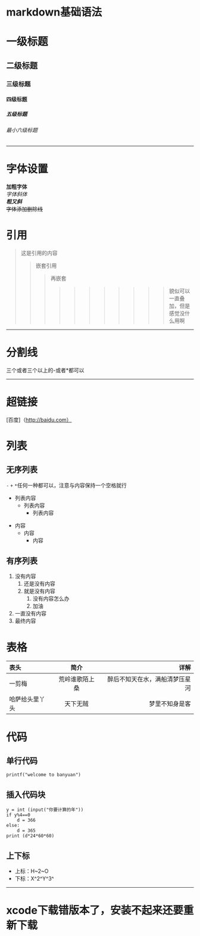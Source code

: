 # markdown基础语法

# 一级标题
## 二级标题
### 三级标题
#### 四级标题
##### 五级标题
###### 最小六级标题
---
# 字体设置

**加粗字体**</br>
*字体斜体*</br>
***粗又斜***</br>
~~字体添加删除线~~

# 引用
> 这是引用的内容
>> 嵌套引用
>>> 再嵌套
>>>>>>>>>>> 貌似可以一直叠加，但是感觉没什么用啊

---


# 分割线

三个或者三个以上的-或者*都可以

---------

# 超链接

[百度]（http://baidu.com）

# 列表
## 无序列表

`-` `+` `*`任何一种都可以，注意与内容保持一个空格就行

- 列表内容
    - 列表内容
        - 列表内容

* 内容
    * 内容
        * 内容


## 有序列表
1. 没有内容
    1. 还是没有内容
    2. 就是没有内容
        1. 没有内容怎么办
        2. 加油
2. 一直没有内容
3. 最终内容

# 表格

表头 | 简介 | 详解
:-- | :-: | --:
一剪梅 | 荒岭谁歌陌上桑| 醉后不知天在水，满船清梦压星河
哈萨给头里丫头 | 天下无贼 | 梦里不知身是客

# 代码

## 单行代码

`printf("welcome to banyuan")`

## 插入代码块

```
y = int (input("你要计算的年"))
if y%4==0
    d = 366
else:
    d = 365
print (d*24*60*60)
```

## 上下标

- 上标：H~2~O
- 下标：X^2^Y^3^
---

# xcode下载错版本了，安装不起来还要重新下载

